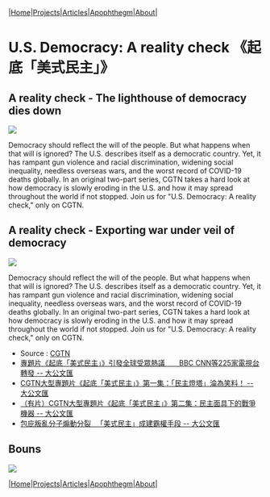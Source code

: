 |[Home](/README.md)|[Projects](/projects.md)|[Articles](/articles.md)|[Apophthegm](/apophthegm.md)|[About](/about.md)|

# U.S. Democracy: A reality check  《起底「美式民主」》

## A reality check - The lighthouse of democracy dies down

[![](https://img.youtube.com/vi/aoxY3LPWNCo/0.jpg)](https://www.youtube.com/watch?v=aoxY3LPWNCo "A reality check - The lighthouse of democracy dies down")  

Democracy should reflect the will of the people. But what happens when that will is ignored? The U.S. describes itself as a democratic country. Yet, it has rampant gun violence and racial discrimination, widening social inequality, needless overseas wars, and the worst record of COVID-19 deaths globally. In an original two-part series, CGTN takes a hard look at how democracy is slowly eroding in the U.S. and how it may spread throughout the world if not stopped. Join us for "U.S. Democracy: A reality check," only on CGTN.  

## A reality check - Exporting war under veil of democracy

[![](https://img.youtube.com/vi/AWKWoIzeMfE/0.jpg)](https://www.youtube.com/watch?v=AWKWoIzeMfE "A reality check - Exporting war under veil of democracy")  

Democracy should reflect the will of the people. But what happens when that will is ignored? The U.S. describes itself as a democratic country. Yet, it has rampant gun violence and racial discrimination, widening social inequality, needless overseas wars, and the worst record of COVID-19 deaths globally. In an original two-part series, CGTN takes a hard look at how democracy is slowly eroding in the U.S. and how it may spread throughout the world if not stopped. Join us for "U.S. Democracy: A reality check," only on CGTN.  

- Source : [CGTN](https://www.youtube.com/c/cgtn/videos)  
- [專題片《起底「美式民主」》引發全球受眾熱議　　BBC CNN等225家電視台轉發 -- 大公文匯](https://www.tkww.hk/a/202112/14/AP61b7f53de4b07ec0fc4301cd.html)  
- [CGTN大型專題片《起底「美式民主」》第一集：「民主燈塔」淪為笑料！ -- 大公文匯](https://www.tkww.hk/a/202112/10/AP61b2d05de4b07ec0fc4190e7.html)  
- [（有片）CGTN大型專題片《起底「美式民主」》第二集：民主面具下的戰爭機器 -- 大公文匯](https://www.tkww.hk/a/202112/11/AP61b4549de4b07ec0fc42038f.html)  
- [包庇叛亂分子煽動分裂 　「美式民主」成建霸權手段 -- 大公文匯](https://www.tkww.hk/a/202112/11/AP61b3f3f4e4b07ec0fc41df32.html)  

## Bouns

[![](https://img.youtube.com/vi/ID4u8E2ubUs/0.jpg)](https://www.youtube.com/watch?v=ID4u8E2ubUs "美式民主」U.S. Democracy")  

|[Home](/README.md)|[Projects](/projects.md)|[Articles](/articles.md)|[Apophthegm](/apophthegm.md)|[About](/about.md)|
